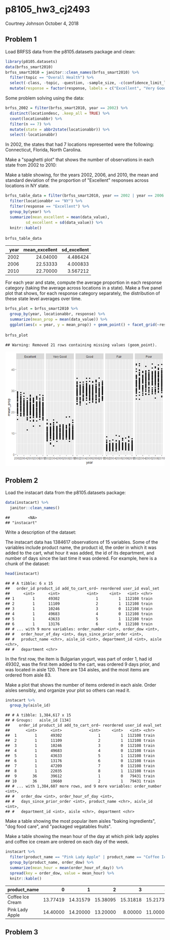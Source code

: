 p8105\_hw3\_cj2493
================
Courtney Johnson
October 4, 2018

Problem 1
---------

Load BRFSS data from the p8105.datasets package and clean:

``` r
library(p8105.datasets)
data(brfss_smart2010) 
brfss_smart2010 = janitor::clean_names(brfss_smart2010) %>%
  filter(topic == "Overall Health") %>%
  select(-class, -topic, -question, -sample_size, -c(confidence_limit_low:geo_location)) %>%
  mutate(response = factor(response, labels = c("Excellent", "Very Good", "Good", "Fair", "Poor")))
```

Some problem solving using the data:

``` r
brfss_2002 = filter(brfss_smart2010, year == 2002) %>%
  distinct(locationdesc, .keep_all = TRUE) %>%
  count(locationabbr) %>%
  filter(n == 7) %>%
  mutate(state = abbr2state(locationabbr)) %>%
  select(-locationabbr)
```

In 2002, the states that had 7 locations represented were the following: Connecticut, Florida, North Carolina.

Make a "spaghetti plot" that shows the number of observations in each state from 2002 to 2010:

Make a table showing, for the years 2002, 2006, and 2010, the mean and standard deviation of the proportion of "Excellent" responses across locations in NY state.

``` r
brfss_table_data = filter(brfss_smart2010, year == 2002 | year == 2006 | year == 2010) %>%
  filter(locationabbr == "NY") %>%
  filter(response == "Excellent") %>%
  group_by(year) %>%
  summarize(mean_excellent = mean(data_value),
         sd_excellent = sd(data_value)) %>%
  knitr::kable()

brfss_table_data
```

|  year|  mean\_excellent|  sd\_excellent|
|-----:|----------------:|--------------:|
|  2002|         24.04000|       4.486424|
|  2006|         22.53333|       4.000833|
|  2010|         22.70000|       3.567212|

For each year and state, compute the average proportion in each response category (taking the average across locations in a state). Make a five panel plot that shows, for each response category separately, the distribution of these state level averages over time.

``` r
brfss_plot = brfss_smart2010 %>%
  group_by(year, locationabbr, response) %>%
  summarize(mean_prop = mean(data_value)) %>%
  ggplot(aes(x = year, y = mean_prop)) + geom_point() + facet_grid(~response)

brfss_plot
```

    ## Warning: Removed 21 rows containing missing values (geom_point).

![](p8105_hw3_cj2493_files/figure-markdown_github/five_panel_plot-1.png)

Problem 2
---------

Load the instacart data from the p8105.datasets package:

``` r
data(instacart) %>%
  janitor::clean_names()
```

    ##        <NA> 
    ## "instacart"

Write a description of the dataset:

The instacart data has 1384617 observations of 15 variables. Some of the variables include product name, the product id, the order in which it was added to the cart, what hour it was added, the id of its department, and number of days since the last time it was ordered. For example, here is a chunk of the dataset:

``` r
head(instacart)
```

    ## # A tibble: 6 x 15
    ##   order_id product_id add_to_cart_ord~ reordered user_id eval_set
    ##      <int>      <int>            <int>     <int>   <int> <chr>   
    ## 1        1      49302                1         1  112108 train   
    ## 2        1      11109                2         1  112108 train   
    ## 3        1      10246                3         0  112108 train   
    ## 4        1      49683                4         0  112108 train   
    ## 5        1      43633                5         1  112108 train   
    ## 6        1      13176                6         0  112108 train   
    ## # ... with 9 more variables: order_number <int>, order_dow <int>,
    ## #   order_hour_of_day <int>, days_since_prior_order <int>,
    ## #   product_name <chr>, aisle_id <int>, department_id <int>, aisle <chr>,
    ## #   department <chr>

In the first row, the item is Bulgarian yogurt, was part of order 1, had id 49302, was the first item added to the cart, was ordered 9 days prior, and was located in aisle 120. There are 134 aisles, and the most items are ordered from aisle 83.

Make a plot that shows the number of items ordered in each aisle. Order aisles sensibly, and organize your plot so others can read it.

``` r
instacart %>%
  group_by(aisle_id) 
```

    ## # A tibble: 1,384,617 x 15
    ## # Groups:   aisle_id [134]
    ##    order_id product_id add_to_cart_ord~ reordered user_id eval_set
    ##       <int>      <int>            <int>     <int>   <int> <chr>   
    ##  1        1      49302                1         1  112108 train   
    ##  2        1      11109                2         1  112108 train   
    ##  3        1      10246                3         0  112108 train   
    ##  4        1      49683                4         0  112108 train   
    ##  5        1      43633                5         1  112108 train   
    ##  6        1      13176                6         0  112108 train   
    ##  7        1      47209                7         0  112108 train   
    ##  8        1      22035                8         1  112108 train   
    ##  9       36      39612                1         0   79431 train   
    ## 10       36      19660                2         1   79431 train   
    ## # ... with 1,384,607 more rows, and 9 more variables: order_number <int>,
    ## #   order_dow <int>, order_hour_of_day <int>,
    ## #   days_since_prior_order <int>, product_name <chr>, aisle_id <int>,
    ## #   department_id <int>, aisle <chr>, department <chr>

Make a table showing the most popular item aisles "baking ingredients", "dog food care", and "packaged vegatables fruits".

Make a table showing the mean hour of the day at which pink lady apples and coffee ice cream are ordered on each day of the week.

``` r
instacart %>%
  filter(product_name == "Pink Lady Apple" | product_name == "Coffee Ice Cream") %>%
  group_by(product_name, order_dow) %>%
  summarize(mean_hour = mean(order_hour_of_day)) %>%
  spread(key = order_dow, value = mean_hour) %>%
  knitr::kable()
```

| product\_name    |         0|         1|         2|         3|         4|         5|         6|
|:-----------------|---------:|---------:|---------:|---------:|---------:|---------:|---------:|
| Coffee Ice Cream |  13.77419|  14.31579|  15.38095|  15.31818|  15.21739|  12.26316|  13.83333|
| Pink Lady Apple  |  14.40000|  14.20000|  13.20000|   8.00000|  11.00000|  16.00000|  13.00000|

Problem 3
---------
